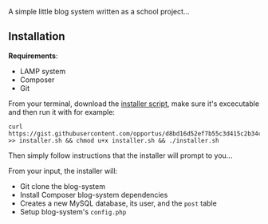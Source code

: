 A simple little blog system written as a school project...

## Installation

**Requirements**:

- LAMP system
- Composer
- Git

From your terminal, download the [installer script](https://gist.github.com/opportus/d8bd16d52ef7b55c3d415c2b34c7280d), make sure it's excecutable and then run it with for example:

```shell
curl https://gist.githubusercontent.com/opportus/d8bd16d52ef7b55c3d415c2b34c7280d/raw/ba30d29f70db3f453ade065e45b16a8d1c92e2a5/installer.sh >> installer.sh && chmod u+x installer.sh && ./installer.sh
```

Then simply follow instructions that the installer will prompt to you...

From your input, the installer will:

- Git clone the blog-system
- Install Composer blog-system dependencies
- Creates a new MySQL database, its user, and the `post` table
- Setup blog-system's `config.php`
